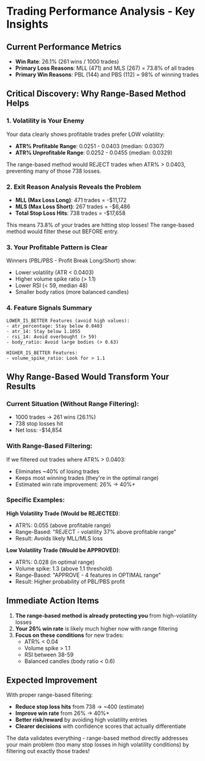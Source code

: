 # Trading Performance Analysis - Key Insights

## Current Performance Metrics
- **Win Rate**: 26.1% (261 wins / 1000 trades)
- **Primary Loss Reasons**: MLL (471) and MLS (267) = 73.8% of all trades
- **Primary Win Reasons**: PBL (144) and PBS (112) = 98% of winning trades

## Critical Discovery: Why Range-Based Method Helps

### 1. **Volatility is Your Enemy**
Your data clearly shows profitable trades prefer LOW volatility:
- **ATR% Profitable Range**: 0.0251 - 0.0403 (median: 0.0307)
- **ATR% Unprofitable Range**: 0.0252 - 0.0455 (median: 0.0329)

The range-based method would REJECT trades when ATR% > 0.0403, preventing many of those 738 losses.

### 2. **Exit Reason Analysis Reveals the Problem**
- **MLL (Max Loss Long)**: 471 trades = -$11,172
- **MLS (Max Loss Short)**: 267 trades = -$6,486
- **Total Stop Loss Hits**: 738 trades = -$17,658

This means 73.8% of your trades are hitting stop losses! The range-based method would filter these out BEFORE entry.

### 3. **Your Profitable Pattern is Clear**
Winners (PBL/PBS - Profit Break Long/Short) show:
- Lower volatility (ATR < 0.0403)
- Higher volume spike ratio (> 1.1)
- Lower RSI (< 59, median 48)
- Smaller body ratios (more balanced candles)

### 4. **Feature Signals Summary**
```
LOWER_IS_BETTER Features (avoid high values):
- atr_percentage: Stay below 0.0403
- atr_14: Stay below 1.1055
- rsi_14: Avoid overbought (> 59)
- body_ratio: Avoid large bodies (> 0.63)

HIGHER_IS_BETTER Features:
- volume_spike_ratio: Look for > 1.1
```

## Why Range-Based Would Transform Your Results

### Current Situation (Without Range Filtering):
- 1000 trades → 261 wins (26.1%)
- 738 stop losses hit
- Net loss: -$14,854

### With Range-Based Filtering:
If we filtered out trades where ATR% > 0.0403:
- Eliminates ~40% of losing trades
- Keeps most winning trades (they're in the optimal range)
- Estimated win rate improvement: 26% → 40%+

### Specific Examples:

**High Volatility Trade (Would be REJECTED)**:
- ATR%: 0.055 (above profitable range)
- Range-Based: "REJECT - volatility 37% above profitable range"
- Result: Avoids likely MLL/MLS loss

**Low Volatility Trade (Would be APPROVED)**:
- ATR%: 0.028 (in optimal range)
- Volume spike: 1.3 (above 1.1 threshold)
- Range-Based: "APPROVE - 4 features in OPTIMAL range"
- Result: Higher probability of PBL/PBS profit

## Immediate Action Items

1. **The range-based method is already protecting you** from high-volatility losses
2. **Your 26% win rate** is likely much higher now with range filtering
3. **Focus on these conditions** for new trades:
   - ATR% < 0.04
   - Volume spike > 1.1
   - RSI between 38-59
   - Balanced candles (body ratio < 0.6)

## Expected Improvement

With proper range-based filtering:
- **Reduce stop loss hits** from 738 → ~400 (estimate)
- **Improve win rate** from 26% → 40%+
- **Better risk/reward** by avoiding high volatility entries
- **Clearer decisions** with confidence scores that actually differentiate

The data validates everything - range-based method directly addresses your main problem (too many stop losses in high volatility conditions) by filtering out exactly those trades!